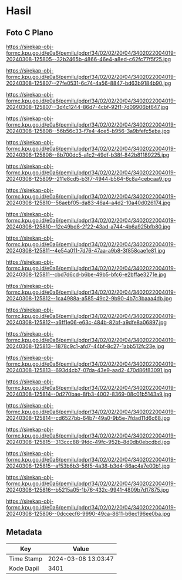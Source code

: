# Hasil

## Foto C Plano

https://sirekap-obj-formc.kpu.go.id/e0a6/pemilu/pdpr/34/02/02/20/04/3402022004019-20240308-125805--32b2465b-4866-46e4-a8ed-c62fc77f5f25.jpg

https://sirekap-obj-formc.kpu.go.id/e0a6/pemilu/pdpr/34/02/02/20/04/3402022004019-20240308-125807--27fe0531-6c74-4a56-8847-bd63b9184b90.jpg

https://sirekap-obj-formc.kpu.go.id/e0a6/pemilu/pdpr/34/02/02/20/04/3402022004019-20240308-125807--3d4c1244-86d7-4cbf-92f1-7d09906bf647.jpg

https://sirekap-obj-formc.kpu.go.id/e0a6/pemilu/pdpr/34/02/02/20/04/3402022004019-20240308-125808--56b56c33-f7e4-4ce5-b956-3a9bfefc5eba.jpg

https://sirekap-obj-formc.kpu.go.id/e0a6/pemilu/pdpr/34/02/02/20/04/3402022004019-20240308-125808--8b700dc5-a1c2-49df-b38f-842b81189225.jpg

https://sirekap-obj-formc.kpu.go.id/e0a6/pemilu/pdpr/34/02/02/20/04/3402022004019-20240308-125809--211e8cd5-b3f7-4944-b564-6c8a4cebcaa9.jpg

https://sirekap-obj-formc.kpu.go.id/e0a6/pemilu/pdpr/34/02/02/20/04/3402022004019-20240308-125810--56aebf05-da83-46a4-a4d2-10a40d026174.jpg

https://sirekap-obj-formc.kpu.go.id/e0a6/pemilu/pdpr/34/02/02/20/04/3402022004019-20240308-125810--12e49bd8-2f22-43ad-a744-4b6a925bfb80.jpg

https://sirekap-obj-formc.kpu.go.id/e0a6/pemilu/pdpr/34/02/02/20/04/3402022004019-20240308-125811--4e54a011-7d76-47aa-a9b8-3f858cae1e81.jpg

https://sirekap-obj-formc.kpu.go.id/e0a6/pemilu/pdpr/34/02/02/20/04/3402022004019-20240308-125811--cbd7d6cd-b6be-49b5-bfc6-e2bffae3271e.jpg

https://sirekap-obj-formc.kpu.go.id/e0a6/pemilu/pdpr/34/02/02/20/04/3402022004019-20240308-125812--1ca4988a-a585-49c2-9b90-4b7c3baaa4db.jpg

https://sirekap-obj-formc.kpu.go.id/e0a6/pemilu/pdpr/34/02/02/20/04/3402022004019-20240308-125812--a6ff1e06-e63c-484b-82bf-a9dfe8a06897.jpg

https://sirekap-obj-formc.kpu.go.id/e0a6/pemilu/pdpr/34/02/02/20/04/3402022004019-20240308-125813--1878c9c1-afd7-44bf-8c27-1abb512fc23e.jpg

https://sirekap-obj-formc.kpu.go.id/e0a6/pemilu/pdpr/34/02/02/20/04/3402022004019-20240308-125813--693d4cb7-07da-43e9-aad2-470d86f83091.jpg

https://sirekap-obj-formc.kpu.go.id/e0a6/pemilu/pdpr/34/02/02/20/04/3402022004019-20240308-125814--0d270bae-8fb3-4002-8369-08c01b5143a9.jpg

https://sirekap-obj-formc.kpu.go.id/e0a6/pemilu/pdpr/34/02/02/20/04/3402022004019-20240308-125814--cd6527bb-64b7-49a0-9b5e-7fdad11d6c68.jpg

https://sirekap-obj-formc.kpu.go.id/e0a6/pemilu/pdpr/34/02/02/20/04/3402022004019-20240308-125815--313ccc88-9fdc-49fc-952b-8d0db0ebcdbd.jpg

https://sirekap-obj-formc.kpu.go.id/e0a6/pemilu/pdpr/34/02/02/20/04/3402022004019-20240308-125815--af53b6b3-56f5-4a38-b3d4-86ac4a7e00b1.jpg

https://sirekap-obj-formc.kpu.go.id/e0a6/pemilu/pdpr/34/02/02/20/04/3402022004019-20240308-125816--b5215a05-1b76-432c-9941-4809b7d17875.jpg

https://sirekap-obj-formc.kpu.go.id/e0a6/pemilu/pdpr/34/02/02/20/04/3402022004019-20240308-125806--0dccecf6-9990-49ca-8611-b6ec196ee0ba.jpg


## Metadata

| Key        | Value               |
| ---------- | ------------------- |
| Time Stamp | 2024-03-08 13:03:47 |
| Kode Dapil | 3401                |



